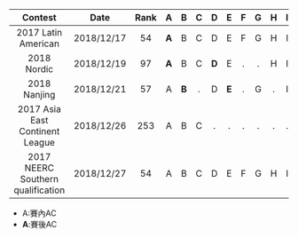 |              Contest              |    Date    | Rank |   A   |   B   |  C   |   D   |   E   |  F   |  G   |  H   |  I   |   J   |   K   |   L   |   M   |
| :-------------------------------: | :--------: | :--: | :---: | :---: | :--: | :---: | :---: | :--: | :--: | :--: | :--: | :---: | :---: | :---: | :---: |
|        2017 Latin American        | 2018/12/17 |  54  | **A** |   B   |  C   |   D   |   E   |  F   |  G   |  H   |  I   |   J   | **K** | **L** | **M** |
|            2018 Nordic            | 2018/12/19 |  97  | **A** |   B   |  C   | **D** |   E   |  .   |  .   |  H   |  I   |   J   |   K   |       |       |
|           2018 Nanjing            | 2018/12/21 |  57  |   A   | **B** |  .   |   D   | **E** |  .   |  G   |  .   |  I   |   J   |   K   |   .   |   M   |
|  2017 Asia East Continent League  | 2018/12/26 | 253  |   A   |   B   |  C   |   .   |   .   |  .   |  .   |  .   |  .   | **J** |   K   | **L** |   M   |
| 2017 NEERC Southern qualification | 2018/12/27 |  54  |   A   |   B   |  C   |   D   |   E   |  F   |  G   |  H   |  I   |   J   |   K   |   .   |   M   |

* A:賽內AC
* **A**:賽後AC

